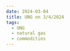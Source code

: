 ```yaml
---
date: 2024-03-04
title: UNG on 3/4/2024
tags: 
  - UNG
  - natural gas
  - commodities
---
```

<div class="post">
<snapshot-grid 
    :reports="['2024/03/01/CTA/UNG', '2024/03/04/CTA/UNG', '2024/03/04/MTP/UNG']"
    chart="2024/03/04/Chart/UNG"
/>
<p>

</p>
<p>

</p>
</div>
